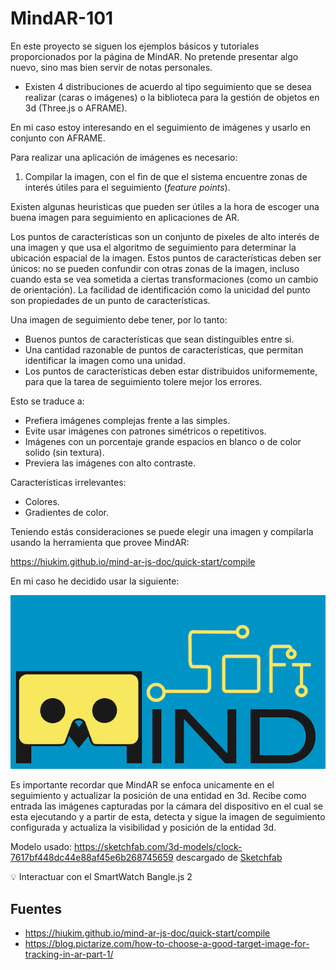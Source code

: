# MindAR-101

En este proyecto se siguen los ejemplos básicos y tutoriales proporcionados por la página de MindAR. No pretende presentar algo nuevo, sino mas bien servir de notas personales.

- Existen 4 distribuciones de acuerdo al tipo seguimiento que se desea realizar (caras o imágenes) o la biblioteca para la gestión de objetos en 3d (Three.js o AFRAME).

En mi caso estoy interesando en el seguimiento de imágenes y usarlo en conjunto con AFRAME.

Para realizar una aplicación de imágenes es necesario:

1. Compilar la imagen, con el fin de que el sistema encuentre zonas de interés útiles para el seguimiento (_feature points_).

Existen algunas heuristicas que pueden ser útiles a la hora de escoger una buena imagen para seguimiento en aplicaciones de AR.

Los puntos de características son un conjunto de pixeles de alto interés de una imagen y que usa el algoritmo de seguimiento para determinar la ubicación espacial de la imagen. Estos puntos de características deben ser únicos: no se pueden confundir con otras zonas de la imagen, incluso cuando esta se vea sometida a ciertas transformaciones (como un cambio de orientación). La facilidad de identificación como la unicidad del punto son propiedades de un punto de características.

Una imagen de seguimiento debe tener, por lo tanto:

- Buenos puntos de características que sean distinguibles entre si.
- Una cantidad razonable de puntos de características, que permitan identificar la imagen como una unidad.
- Los puntos de características deben estar distribuidos uniformemente, para que la tarea de seguimiento tolere mejor los errores.

Esto se traduce a:

- Prefiera imágenes complejas frente a las simples.
- Evite usar imágenes con patrones simétricos o repetitivos.
- Imágenes con un porcentaje grande espacios en blanco o de color solido (sin textura).
- Previera las imágenes con alto contraste.

Características irrelevantes:

- Colores.
- Gradientes de color.

Teniendo estás consideraciones se puede elegir una imagen y compilarla usando la herramienta que provee MindAR:

https://hiukim.github.io/mind-ar-js-doc/quick-start/compile

En mi caso he decidido usar la siguiente:

![imagen de seguimiento](./docs/tracking.png)

Es importante recordar que MindAR se enfoca unicamente en el seguimiento y actualizar la posición de una entidad en 3d.
Recibe como entrada las imágenes capturadas por la cámara del dispositivo en el cual se esta ejecutando y a partir de esta, detecta y sigue la imagen de seguimiento configurada y actualiza la visibilidad y posición de la entidad 3d.

Modelo usado: https://sketchfab.com/3d-models/clock-7617bf448dc44e88af45e6b268745659
descargado de [Sketchfab](https://sketchfab.com/)

:bulb: Interactuar con el SmartWatch Bangle.js 2

## Fuentes

- https://hiukim.github.io/mind-ar-js-doc/quick-start/compile
- https://blog.pictarize.com/how-to-choose-a-good-target-image-for-tracking-in-ar-part-1/
